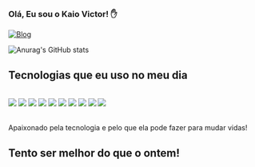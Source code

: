 ### Olá, Eu sou o Kaio Victor!  ✋

[![Blog](https://img.shields.io/badge/LinkedIn-0077B5?style=for-the-badge&logo=linkedin&logoColor=white)](https://www.linkedin.com/in/kaio-victor-benicio-da-silva-61bb4a248/)





![Anurag's GitHub stats](https://github-readme-stats.vercel.app/api?username=Kess220&show_icons=true&theme=dark)

## Tecnologias que eu uso no meu dia

<div style="display: inline_block"><br/>
<img aling="center" src="https://img.shields.io/badge/HTML5-E34F26?style=for-the-badge&logo=html5&logoColor=white"/>
<img aling="center" src="https://img.shields.io/badge/CSS3-1572B6?style=for-the-badge&logo=css3&logoColor=white"/>
<img aling="center" src="https://img.shields.io/badge/JavaScript-F7DF1E?style=for-the-badge&logo=javascript&logoColor=black"/>
<img aling="center" src="https://img.shields.io/badge/React-20232A?style=for-the-badge&logo=react&logoColor=61DAFB"/>
<img aling="center" src="https://img.shields.io/badge/Node.js-43853D?style=for-the-badge&logo=node.js&logoColor=white"/>
<img aling="center" src="https://img.shields.io/badge/Express.js-404D59?style=for-the-badge"/>
<img aling="center" src="https://img.shields.io/badge/Prisma-1B222D?style=for-the-badge&logo=prisma&logoColor=white"/>
<img aling="center" src="https://img.shields.io/badge/TypeScript-3178C6?style=for-the-badge&logo=typescript&logoColor=white"/>
<img aling="center" src="https://img.shields.io/badge/MongoDB-4EA94B?style=for-the-badge&logo=mongodb&logoColor=white"/>
<img aling="center" src="https://img.shields.io/badge/PostgreSQL-336791?style=for-the-badge&logo=postgresql&logoColor=white"/>

</div><br/>


Apaixonado pela tecnologia e pelo que ela pode fazer para mudar vidas!

## Tento ser melhor do que o ontem!






